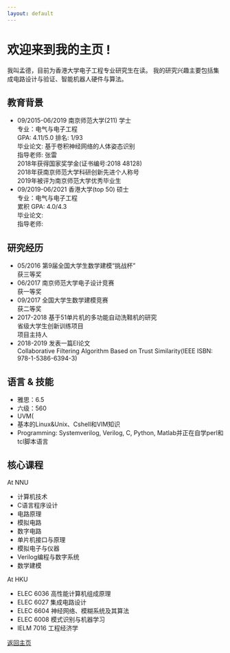 ```yaml
---
layout: default
---
```


# 欢迎来到我的主页 !   
我叫孟德，目前为香港大学电子工程专业研究生在读。
我的研究兴趣主要包括集成电路设计与验证、智能机器人硬件与算法。


## 教育背景
* 09/2015-06/2019  南京师范大学(211) 学士<br />
  专业：电气与电子工程<br />
  GPA: 4.11/5.0    排名: 1/93<br />
  毕业论文: 基于卷积神经网络的人体姿态识别<br />
  指导老师: 张雷<br />
  2018年获得国家奖学金(证书编号:2018 48128)<br />
  2018年获南京师范大学科研创新先进个人称号<br />
  2019年被评为南京师范大学优秀毕业生<br />
* 09/2019-06/2021 香港大学(top 50)  硕士<br />
  专业：电气与电子工程<br />
  累积 GPA: 4.0/4.3<br />
  毕业论文:  <br />
  指导老师:  <br />
  
## 研究经历
* 05/2016    第9届全国大学生数学建模“挑战杯”<br />
  获三等奖<br />
* 06/2017    南京师范大学电子设计竞赛<br />
  获一等奖<br />
* 09/2017    全国大学生数学建模竞赛<br />
  获二等奖<br />  
* 2017-2018  基于51单片机的多功能自动洗鞋机的研究<br />
  省级大学生创新训练项目<br />
  项目主持人<br />
* 2018-2019  发表一篇EI论文<br />
  Collaborative Filtering Algorithm Based on Trust Similarity(IEEE ISBN: 978-1-5386-6394-3)<br />
 
## 语言 & 技能
* 雅思：6.5<br />
* 六级：560<br />
* UVM(<br />
* 基本的Linux&Unix、Cshell和VIM知识
* Programming: Systemverilog, Verilog, C, Python, Matlab并正在自学perl和tcl脚本语言<br />

## 核心课程
At NNU<br />
* 计算机技术
* C语言程序设计
* 电路原理
* 模拟电路
* 数字电路
* 单片机接口与原理
* 模拟电子与仪器
* Verilog编程与数字系统
* 数学建模

At HKU<br />
* ELEC 6036 高性能计算机组成原理
* ELEC 6027 集成电路设计
* ELEC 6604 神经网络、模糊系统及其算法
* ELEC 6008 模式识别与机器学习
* IELM 7016 工程经济学


[返回主页](./)





